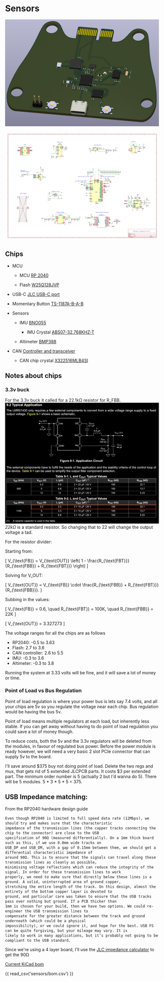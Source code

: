 # Sensors

![alt text](sensors/sensors.png)

![alt text](sensors/sch.png)

## Chips

- MCU

    - MCU [RP 2040](https://www.raspberrypi.com/products/rp2040/)

    - Flash [W25Q128JVP](https://www.winbond.com/hq/product/code-storage-flash-memory/serial-nor-flash/?__locale=en&partNo=W25Q128JV)

- USB-C [JLC USB-C port](https://jlcpcb.com/partdetail/ShouHan-TYPE_C_16PIN_2MD_073/C2765186)

- Momentary Button [TS-1187A-B-A-B](https://jlcpcb.com/partdetail/XkbConnectivity-TS_1187A_B_AB/C318884)

- Sensors

    - IMU [BNO055](https://www.bosch-sensortec.com/products/smart-sensor-systems/bno055/)

        - IMU Crystal [ABS07-32.768KHZ-T](https://www.digikey.ca/en/products/detail/abracon-llc/ABS07-32-768KHZ-T/1236858)

    - Altimeter [BMP388](https://www.bosch-sensortec.com/products/environmental-sensors/pressure-sensors/bmp388/)

- CAN [Controller and transceiver](https://www.digikey.ca/en/products/detail/microchip-technology/MCP25625T-E-ML/4860099)

    - CAN chip crystal [X322516MLB4SI](https://www.lcsc.com/datasheet/lcsc_datasheet_2403291504_YXC-Crystal-Oscillators-X322516MLB4SI_C13738.pdf)

## Notes about chips

### 3.3v buck

For the 3.3v buck it called for a 22.1kΩ resistor for R_FBB. 
![alt text](sensors/1.png)
*22kΩ* is a standard resistor. So changing that to 22 will change the output voltage a tad.

For the resistor divider:

Starting from:

\[
V_{\text{FB}} = V_{\text{OUT}} \left( 1 - \frac{R_{\text{FBT}}}{R_{\text{FBB}} + R_{\text{FBT}}} \right)
\]

Solving for V_OUT:

\[
V_{\text{OUT}} = V_{\text{FB}} \cdot \frac{R_{\text{FBB}} + R_{\text{FBT}}}{R_{\text{FBB}}}.
\]

Subbing in the values:

\[
V_{\text{FB}} = 0.6, \quad R_{\text{FBT}} = 100K, \quad R_{\text{FBB}} = 22K
\]

\[
V_{\text{OUT}} = 3.327273
\]

The voltage ranges for all the chips are as follows

- RP2040: -0.5 to 3.63
- Flash: 2.7 to 3.6
- CAN controller: 2.6 to 5.5
- IMU: -0.3 to 3.6
- Altimeter: -0.3 to 3.8

Running the system at 3.33 volts will be fine, and it will save a lot of money or time.

### Point of Load vs Bus Regulation

Point of load regulation is where your power bus is lets say 7.4 volts, and all your chips are 5v so you regulate the voltage near each chip. Bus regulation would be having the bus 5v. 

Point of load means multiple regulators at each load, but inherently less stable. 
If you can get away without having to do point of load regulation you could save a lot of money though.

To reduce costs, both the 5v and the 3.3v regulators will be deleted from the modules, in favour of regulated bus power. Before the power module is ready however, we will need a very basic 2 slot PCIe connector that can supply 5v to the board.

I'll save around $375 buy not doing point of load. Delete the two regs and mux, that gets rid of 5 extended JLCPCB parts. It costs $3 per extended part. The minimum order number is 5 (actually 2 but I'd wanna do 5). There will be 5 modules. 5 * 3 * 5 * 5 = 375.


## USB Impedance matching:

From the RP2040 hardware design guide
```
Even though RP2040 is limited to full speed data rate (12Mbps), we should try and makes sure that the characteristic
impedance of the transmission lines (the copper tracks connecting the chip to the connector) are close to the USB
specification of 90Ω (measured differentially). On a 1mm thick board such as this, if we use 0.8mm wide tracks on
USB_DP and USB_DM, with a gap of 0.15mm between them, we should get a differential characteristic impedance of
around 90Ω. This is to ensure that the signals can travel along these transmission lines as cleanly as possible,
minimising voltage reflections which can reduce the integrity of the signal. In order for these transmission lines to work
properly, we need to make sure that directly below these lines is a ground. A solid, uninterrupted area of ground copper,
stretching the entire length of the track. On this design, almost the entirety of the bottom copper layer is devoted to
ground, and particular care was taken to ensure that the USB tracks pass over nothing but ground. If a PCB thicker than
1mm is chosen for your build, then we have two options. We could re-engineer the USB transmission lines to
compensate for the greater distance between the track and ground underneath (which could be a physical
impossibility), or we could ignore it, and hope for the best. USB FS can be quite forgiving, but your mileage may vary. It is
likely to work in many applications, but it’s probably not going to be compliant to the USB standard.
```

Since we're using a 4 layer board, I'll use the [JLC impedance calculator](https://jlcpcb.com/pcb-impedance-calculator) to get the 90Ω

[Current KiCad bom](https://github.com/sonicavionics/4in/blob/main/dingboard_kicad/sensors/bom.csv)

{{ read_csv('sensors/bom.csv') }}